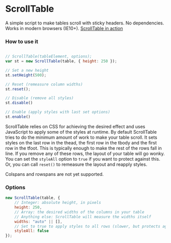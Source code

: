 # ScrollTable

A simple script to make tables scroll with sticky headers. No dependencies. Works in modern browsers (IE10+).
[ScrollTable in action](http://jgj.github.io/scrolltable)

### How to use it
```js

// ScrollTable(tableElement, options);
var st = new ScrollTable(table, { height: 250 });

// Set a new height
st.setHeight(500);

// Reset (remeasure column widths)
st.reset();

// Disable (remove all styles)
st.disable()

// Enable (apply styles with last set options)
st.enable()
```

ScrollTable relies on CSS for achieving the desired effect and uses JavaScript to apply some of the styles at runtime.
By default ScrollTable tries to do the minimum amount of work to make your table scroll. It sets styles on the last row in the thead,
the first row in the tbody and the first row in the tfoot. This is typically enough to make the rest of the rows fall in line.
If you remove any of these rows, the layout of your table will go wonky. You can set the `styleAll` option to `true` if you want to protect against this.
Or, you can call `reset()` to remeasure the layout and reapply styles.

Colspans and rowspans are not yet supported.

### Options
```js
new ScrollTable(table, {
    // Integer: absolute height, in pixels
    height: 250,
    // Array: the desired widths of the columns in your table
    // Anything else: ScrollTable will measure the widths itself
    widths: "auto" || [],
    // Set to true to apply styles to all rows (slower, but protects against row removal breaking layout)
    styleAll: false
});
```
